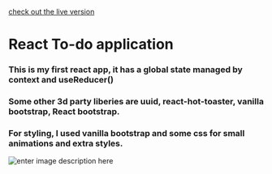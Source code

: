 [check out the live version](https://keepin-up.netlify.app)

# React To-do application
### This is my first react app, it has a global state managed by context and useReducer()
### Some other 3d party liberies are uuid, react-hot-toaster, vanilla bootstrap, React bootstrap.
### For styling, I used vanilla bootstrap and some css for small animations and extra styles.

![enter image description here](https://github.com/noureddinalsabbagh/Todo-app/blob/master/Screenshot%20from%202021-12-15%2012-34-11.png?raw=true)
